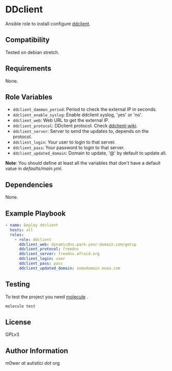 # DDclient

Ansible role to install configure
[ddclient](https://sourceforge.net/projects/ddclient/).

## Compatibility

Tested on debian stretch.

## Requirements

None.

## Role Variables

* `ddclient_daemon_period`: Period to check the external IP in seconds.
* `ddclient_enable_syslog`: Enable ddclient syslog, 'yes' or 'no'.
* `ddclient_web`: Web URL to get the external IP.
* `ddclient_protocol`: DDclient protocol. Check
  [ddclient-wiki](https://sourceforge.net/p/ddclient/wiki/protocols/).
* `ddclient_server`: Server to send the updates to, depends on the protocol.
* `ddclient_login`: Your user to login to that server.
* `ddclient_pass`: Your password to login to that server.
* `ddclient_updated_domain`: Domain to update, '@' by default to update all.

**Note**: You should define at least all the variables that don't have a
default value in *defaults/main.yml*.

## Dependencies

None.

## Example Playbook

```yaml
- name: Deploy ddclient
  hosts: all
  roles:
    - role: ddclient
      ddclient_web: dynamicdns.park-your-domain.com/getip
      ddclient_protocol: freedns
      ddclient_server: freedns.afraid.org
      ddclient_login: user
      ddclient_pass: pass
      ddclient_updated_domain: somedomain.mooo.com
```

## Testing

To test the project you need [molecule](http://molecule.readthedocs.io/en/latest/)
.

```bash
molecule test
```

## License

GPLv3

## Author Information

m0wer *at* autistici *dot* org
